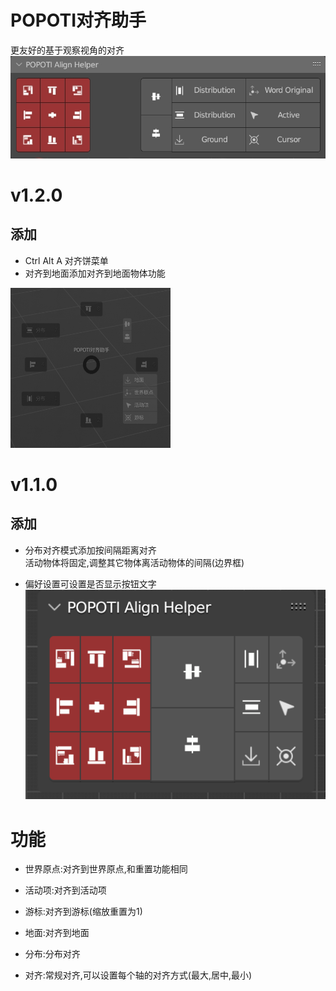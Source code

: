 # POPOTI对齐助手

更友好的基于观察视角的对齐<br>
![](image/preview.jpeg)
# v1.2.0

## 添加
- Ctrl Alt A 对齐饼菜单
- 对齐到地面添加对齐到地面物体功能

<img alt="img.png" height="256" src="image/pie_menu_align.png" width="256"/>

# v1.1.0

## 添加

- 分布对齐模式添加按间隔距离对齐<br>
  活动物体将固定,调整其它物体离活动物体的间隔(边界框)


- 偏好设置可设置是否显示按钮文字<br>
  ![not_show_text_button.png](image/not_show_text_button.png)

# 功能

- 世界原点:对齐到世界原点,和重置功能相同 <br>

- 活动项:对齐到活动项<br>

- 游标:对齐到游标(缩放重置为1)<br>

- 地面:对齐到地面<br>

- 分布:分布对齐<br>

- 对齐:常规对齐,可以设置每个轴的对齐方式(最大,居中,最小)<br>
